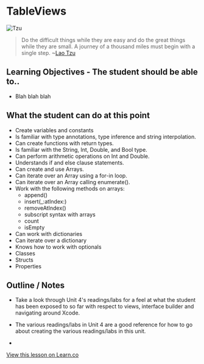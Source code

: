 # TableViews

![Tzu](http://i.imgur.com/9k7Ar2Q.jpg?1)  

> Do the difficult things while they are easy and do the great things while they are small. A journey of a thousand miles must begin with a single step. ~[Lao Tzu](https://en.wikipedia.org/wiki/Laozi)

## Learning Objectives - The student should be able to..

* Blah blah blah


## What the student can do at this point 

* Create variables and constants
* Is familiar with type annotations, type inference and string interpolation.
* Can create functions with return types.
* Is familiar with the String, Int, Double, and Bool type.
* Can perform arithmetic operations on Int and Double.
* Understands if and else clause statements.
* Can create and use Arrays.
* Can iterate over an Array using a for-in loop.
* Can iterate over an Array calling enumerate().
* Work with the following methods on arrays:
	* append()
	* insert(_:atIndex:)
	* removeAtIndex()
	* subscript syntax with arrays
	* count
	* isEmpty
* Can work with dictionaries 
* Can iterate over a dictionary
* Knows how to work with optionals
* Classes
* Structs
* Properties


## Outline / Notes

* Take a look through Unit 4's readings/labs for a feel at what the student has been exposed to so far with respect to views, interface builder and navigating around Xcode.
* The various readings/labs in Unit 4 are a good reference for how to go about creating the various readings/labs in this unit.

* 


<a href='https://learn.co/lessons/TableView' data-visibility='hidden'>View this lesson on Learn.co</a>
